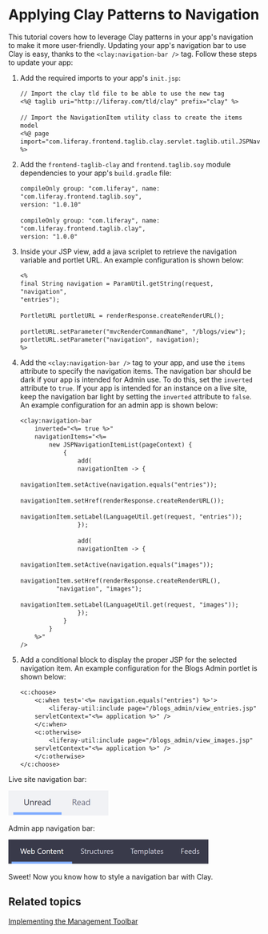 # Applying Clay Patterns to Navigation [](id=applying-clay-patterns-to-navigation)

This tutorial covers how to leverage Clay patterns in your app's navigation 
to make it more user-friendly. Updating your app's navigation bar to use Clay is 
easy, thanks to the `<clay:navigation-bar />` tag. Follow these steps to update 
your app:

1.  Add the required imports to your app's `init.jsp`:

        // Import the clay tld file to be able to use the new tag
        <%@ taglib uri="http://liferay.com/tld/clay" prefix="clay" %>

        // Import the NavigationItem utility class to create the items model
        <%@ page import="com.liferay.frontend.taglib.clay.servlet.taglib.util.JSPNavigationItemList" %>

2.  Add the `frontend-taglib-clay` and `frontend.taglib.soy` module dependencies 
    to your app's `build.gradle` file:

        compileOnly group: "com.liferay", name: "com.liferay.frontend.taglib.soy", 
        version: "1.0.10"

        compileOnly group: "com.liferay", name: "com.liferay.frontend.taglib.clay", 
        version: "1.0.0"

3.  Inside your JSP view, add a java scriplet to retrieve the navigation 
    variable and portlet URL. An example configuration is shown below:

        <%
        final String navigation = ParamUtil.getString(request, "navigation", 
        "entries");

        PortletURL portletURL = renderResponse.createRenderURL();

        portletURL.setParameter("mvcRenderCommandName", "/blogs/view");
        portletURL.setParameter("navigation", navigation);
        %>

4.  Add the `<clay:navigation-bar />` tag to your app, and use the `items` 
    attribute to specify the navigation items. The navigation bar should be dark 
    if your app is intended for Admin use. To do this, set the `inverted` 
    attribute to `true`. If your app is intended for an instance on a live site, 
    keep the navigation bar light by setting the `inverted` attribute to 
    `false`. An example configuration for an admin app is shown below:
        
        <clay:navigation-bar
        	inverted="<%= true %>"
        	navigationItems="<%=
        		new JSPNavigationItemList(pageContext) {
        			{
        				add(
        				navigationItem -> {
        					navigationItem.setActive(navigation.equals("entries"));
        					navigationItem.setHref(renderResponse.createRenderURL());
        					navigationItem.setLabel(LanguageUtil.get(request, "entries"));
        				});

        				add(
        				navigationItem -> {
        					navigationItem.setActive(navigation.equals("images"));
        					navigationItem.setHref(renderResponse.createRenderURL(), 
                  "navigation", "images");
        					navigationItem.setLabel(LanguageUtil.get(request, "images"));
        				});
        			}
        		}
        	%>"
        />

5.  Add a conditional block to display the proper JSP for the selected 
    navigation item. An example configuration for the Blogs Admin portlet is 
    shown below:

        <c:choose>
        	<c:when test='<%= navigation.equals("entries") %>'>
        		<liferay-util:include page="/blogs_admin/view_entries.jsp" 
            servletContext="<%= application %>" />
        	</c:when>
        	<c:otherwise>
        		<liferay-util:include page="/blogs_admin/view_images.jsp" 
            servletContext="<%= application %>" />
        	</c:otherwise>
        </c:choose>

Live site navigation bar:

![Figure 1: The navigation bar should be light for apps on the live site.](../../../images/clay-patterns-navbar.png)

Admin app navigation bar:

![Figure 2: The navigation bar should be dark (inverted) in admin apps.](../../../images/clay-patterns-navbar-inverted.png)

Sweet! Now you know how to style a navigation bar with Clay.

## Related topics [](id=related-topics)

[Implementing the Management Toolbar](/develop/tutorials/-/knowledge_base/7-1/implementing-the-management-toolbar)
